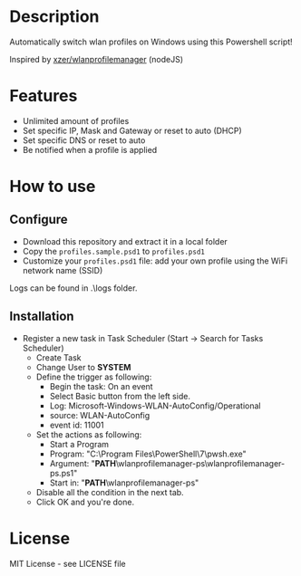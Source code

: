 # Description

Automatically switch wlan profiles on Windows using this Powershell script!

Inspired by [xzer/wlanprofilemanager](https://github.com/xzer/wlanprofilemanager) (nodeJS)

# Features

 - Unlimited amount of profiles
 - Set specific IP, Mask and Gateway or reset to auto (DHCP)
 - Set specific DNS or reset to auto
 - Be notified when a profile is applied

# How to use

## Configure

- Download this repository and extract it in a local folder
- Copy the `profiles.sample.psd1` to `profiles.psd1`
- Customize your `profiles.psd1` file: add your own profile using the WiFi network name (SSID)

Logs can be found in .\logs folder.

## Installation

- Register a new task in Task Scheduler (Start -> Search for Tasks Scheduler)
    - Create Task
    - Change User to **SYSTEM** 
    - Define the trigger as following:
        - Begin the task: On an event
        - Select Basic button from the left side.
        - Log: Microsoft-Windows-WLAN-AutoConfig/Operational
        - source: WLAN-AutoConfig
        - event id: 11001
    - Set the actions as following:
        - Start a Program
        - Program: "C:\Program Files\PowerShell\7\pwsh.exe"
        - Argument: "**PATH**\wlanprofilemanager-ps\wlanprofilemanager-ps.ps1"
        - Start in: "**PATH**\wlanprofilemanager-ps\"
    - Disable all the condition in the next tab.
    - Click OK and you're done.

# License

MIT License - see LICENSE file
